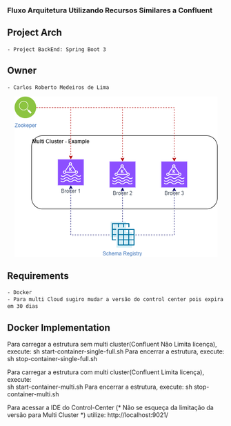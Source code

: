 ### Fluxo Arquitetura Utilizando Recursos Similares a Confluent

## Project Arch
	- Project BackEnd: Spring Boot 3

## Owner
	- Carlos Roberto Medeiros de Lima
	
<p align="center">
  <img src= "https://github.com/CarlosRobertoMedeiros/revision-arch-kafka/blob/master/project-example/multi-cluster-example.png"/>
</p>

## Requirements
	- Docker
	- Para multi Cloud sugiro mudar a versão do control center pois expira em 30 dias

## Docker Implementation
   	
  Para carregar a estrutura sem multi cluster(Confluent Não Limita licença), execute:
    sh start-container-single-full.sh
  Para encerrar a estrutura, execute:
	sh stop-container-single-full.sh
	
  Para carregar a estrutura com multi cluster(Confluent Limita licença), execute:	
    sh start-container-multi.sh
  Para encerrar a estrutura, execute:
	sh stop-container-multi.sh
	
  Para acessar a IDE do Control-Center (* Não se esqueça da limitação da versão para Multi Cluster *)
  utilize: http://localhost:9021/ 
	
	
	

